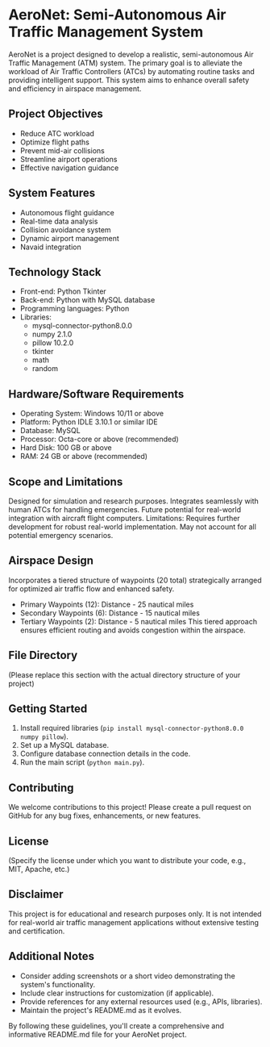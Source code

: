 # AeroNet: Semi-Autonomous Air Traffic Management System

AeroNet is a project designed to develop a realistic, semi-autonomous Air Traffic Management (ATM) system. The primary goal is to alleviate the workload of Air Traffic Controllers (ATCs) by automating routine tasks and providing intelligent support. This system aims to enhance overall safety and efficiency in airspace management.

## Project Objectives

* Reduce ATC workload
* Optimize flight paths
* Prevent mid-air collisions
* Streamline airport operations
* Effective navigation guidance

## System Features

* Autonomous flight guidance
* Real-time data analysis
* Collision avoidance system
* Dynamic airport management
* Navaid integration

## Technology Stack

* Front-end: Python Tkinter
* Back-end: Python with MySQL database
* Programming languages: Python
* Libraries:
  * mysql-connector-python8.0.0
  * numpy 2.1.0
  * pillow 10.2.0
  * tkinter
  * math
  * random

## Hardware/Software Requirements

* Operating System: Windows 10/11 or above
* Platform: Python IDLE 3.10.1 or similar IDE
* Database: MySQL
* Processor: Octa-core or above (recommended)
* Hard Disk: 100 GB or above
* RAM: 24 GB or above (recommended)

## Scope and Limitations

Designed for simulation and research purposes. Integrates seamlessly with human ATCs for handling emergencies. Future potential for real-world integration with aircraft flight computers. Limitations: Requires further development for robust real-world implementation. May not account for all potential emergency scenarios.

## Airspace Design

Incorporates a tiered structure of waypoints (20 total) strategically arranged for optimized air traffic flow and enhanced safety.
* Primary Waypoints (12): Distance - 25 nautical miles
* Secondary Waypoints (6): Distance - 15 nautical miles
* Tertiary Waypoints (2): Distance - 5 nautical miles
This tiered approach ensures efficient routing and avoids congestion within the airspace.

## File Directory

(Please replace this section with the actual directory structure of your project)

## Getting Started

1. Install required libraries (`pip install mysql-connector-python8.0.0 numpy pillow`).
2. Set up a MySQL database.
3. Configure database connection details in the code.
4. Run the main script (`python main.py`).

## Contributing

We welcome contributions to this project! Please create a pull request on GitHub for any bug fixes, enhancements, or new features.

## License

(Specify the license under which you want to distribute your code, e.g., MIT, Apache, etc.)

## Disclaimer

This project is for educational and research purposes only. It is not intended for real-world air traffic management applications without extensive testing and certification.

## Additional Notes

* Consider adding screenshots or a short video demonstrating the system's functionality.
* Include clear instructions for customization (if applicable).
* Provide references for any external resources used (e.g., APIs, libraries).
* Maintain the project's README.md as it evolves.

By following these guidelines, you'll create a comprehensive and informative README.md file for your AeroNet project.
